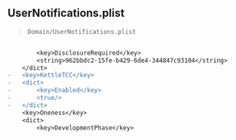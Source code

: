 ## UserNotifications.plist

> `Domain/UserNotifications.plist`

```diff

 		<key>DisclosureRequired</key>
 		<string>962bbdc2-15fe-b429-6de4-344847c93104</string>
 	</dict>
-	<key>KettleTCC</key>
-	<dict>
-		<key>Enabled</key>
-		<true/>
-	</dict>
 	<key>Oneness</key>
 	<dict>
 		<key>DevelopmentPhase</key>

```
